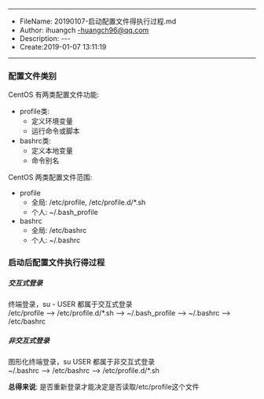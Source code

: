 ___
- FileName: 20190107-启动配置文件得执行过程.md
- Author: ihuangch -huangch96@qq.com
- Description: ---
- Create:2019-01-07 13:11:19
___

### 配置文件类别
CentOS 有两类配置文件功能:  
- profile类: 
	- 定义环境变量
	- 运行命令或脚本
- bashrc类:
	- 定义本地变量
	- 命令别名

CentOS 两类配置文件范围:  
- profile
	- 全局: /etc/profile, /etc/profile.d/*.sh
	- 个人: ~/.bash_profile
- bashrc
	- 全局: /etc/bashrc
	- 个人: ~/.bashrc


### 启动后配置文件执行得过程
##### 交互式登录
终端登录，su - USER 都属于交互式登录  
/etc/profile --> /etc/profile.d/*.sh --> ~/.bash_profile --> ~/.bashrc --> /etc/bashrc
##### 非交互式登录
图形化终端登录，su USER 都属于非交互式登录  
~/.bashrc --> /etc/bashrc --> /etc/profile.d/*.sh

**总得来说**: 是否重新登录才能决定是否读取/etc/profile这个文件
